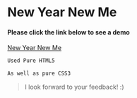 # New Year New Me

#### Please click the link below to see a demo

[New Year New Me](https://srmahmud2.github.io/new-year-new-me/)

```html
Used Pure HTML5
```

```css
As well as pure CSS3
```

> I look forward to your feedback! :)
